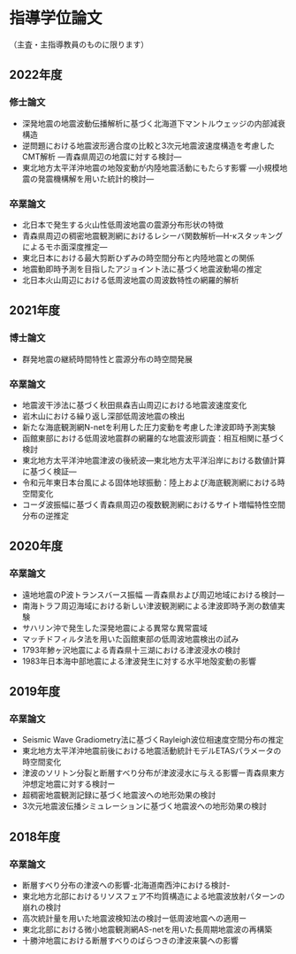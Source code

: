 # 指導学位論文

（主査・主指導教員のものに限ります）

## 2022年度

### 修士論文

- 深発地震の地震波動伝播解析に基づく北海道下マントルウェッジの内部減衰構造
- 逆問題における地震波形適合度の比較と3次元地震波速度構造を考慮したCMT解析 ―青森県周辺の地震に対する検討―
- 東北地方太平洋沖地震の地殻変動が内陸地震活動にもたらす影響 ―小規模地震の発震機構解を用いた統計的検討―

### 卒業論文

- 北日本で発生する火山性低周波地震の震源分布形状の特徴
- 青森県周辺の稠密地震観測網におけるレシーバ関数解析―H-κスタッキングによるモホ面深度推定―
- 東北日本における最大剪断ひずみの時空間分布と内陸地震との関係
- 地震動即時予測を目指したアジョイント法に基づく地震波動場の推定
- 北日本火山周辺における低周波地震の周波数特性の網羅的解析

## 2021年度

### 博士論文

- 群発地震の継続時間特性と震源分布の時空間発展

### 卒業論文

- 地震波干渉法に基づく秋田県森吉山周辺における地震波速度変化
- 岩木山における繰り返し深部低周波地震の検出
- 新たな海底観測網N-netを利用した圧力変動を考慮した津波即時予測実験
- 函館東部における低周波地震群の網羅的な地震波形調査：相互相関に基づく検討
- 東北地方太平洋沖地震津波の後続波―東北地方太平洋沿岸における数値計算に基づく検証―
- 令和元年東日本台風による固体地球振動：陸上および海底観測網における時空間変化
- コーダ波振幅に基づく青森県周辺の複数観測網におけるサイト増幅特性空間分布の逆推定

## 2020年度


### 卒業論文

- 遠地地震のP波トランスバース振幅 —青森県および周辺地域における検討—
- 南海トラフ周辺海域における新しい津波観測網による津波即時予測の数値実験
- サハリン沖で発生した深発地震による異常な異常震域
- マッチドフィルタ法を用いた函館東部の低周波地震検出の試み
- 1793年鯵ヶ沢地震による青森県十三湖における津波浸水の検討
- 1983年日本海中部地震による津波発生に対する水平地殻変動の影響


## 2019年度

### 卒業論文

- Seismic Wave Gradiometry法に基づくRayleigh波位相速度空間分布の推定	
- 東北地方太平洋沖地震前後における地震活動統計モデルETASパラメータの時空間変化
- 津波のソリトン分裂と断層すべり分布が津波浸水に与える影響ー青森県東方沖想定地震に対する検討ー
- 超稠密地震観測記録に基づく地震波への地形効果の検討
- 3次元地震波伝播シミュレーションに基づく地震波への地形効果の検討

## 2018年度

### 卒業論文

- 断層すべり分布の津波への影響-北海道南西沖における検討-
- 東北地方北部におけるリソスフェア不均質構造による地震波放射パターンの崩れの検討
- 高次統計量を用いた地震波検知法の検討ー低周波地震への適用ー
- 東北北部における微小地震観測網AS-netを用いた長周期地震波の再構築
- 十勝沖地震における断層すべりのばらつきの津波来襲への影響